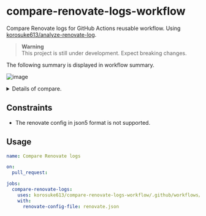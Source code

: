 # compare-renovate-logs-workflow
Compare Renovate logs for GitHub Actions reusable workflow. Using [korosuke613/analyze-renovate-log](https://github.com/korosuke613/analyze-renovate-log).

> **Warning**<br>
> This project is still under development. Expect breaking changes.

The following summary is displayed in workflow summary.

![image](https://user-images.githubusercontent.com/20027695/208295411-a27dac30-c3c8-474f-b999-6e3b4dc2a9d1.png)

<details>
 <summary>Details of compare.</summary>
 
```diff
--- ./dist/renovate-default-branch-json.json	2022-12-18 11:14:37.715241613 +0000
+++ ./dist/renovate-topic-branch-json.json	2022-12-18 11:14:37.783246372 +0000
@@ -13,13 +13,13 @@
             "depCount": 4
           },
           "regex": {
-            "fileCount": 4,
-            "depCount": 4
+            "fileCount": 3,
+            "depCount": 3
           }
         },
         "total": {
-          "fileCount": 6,
-          "depCount": 11
+          "fileCount": 5,
+          "depCount": 10
         }
       }
     }
@@ -204,6 +204,43 @@
               "currentVersion": "1.49.0",
               "isSingleVersion": true,
               "fixedVersion": "1.49.0"
+            },
+            "goreleaser/goreleaser": {
+              "depName": "goreleaser/goreleaser",
+              "currentValue": "0.183.0",
+              "datasource": "github-releases",
+              "extractVersion": "^v(?<version>.*)$",
+              "replaceString": "goreleaser 0.183.0",
+              "depIndex": 0,
+              "updates": [
+                {
+                  "bucket": "non-major",
+                  "newVersion": "0.184.0",
+                  "newValue": "0.184.0",
+                  "releaseTimestamp": "2021-11-01T16:10:42.000Z",
+                  "newMajor": 0,
+                  "newMinor": 184,
+                  "updateType": "minor",
+                  "branchName": "renovate/goreleaser"
+                },
+                {
+                  "bucket": "major",
+                  "newVersion": "1.13.1",
+                  "newValue": "1.13.1",
+                  "releaseTimestamp": "2022-11-29T01:25:26.000Z",
+                  "newMajor": 1,
+                  "newMinor": 13,
+                  "updateType": "major",
+                  "branchName": "renovate/major-goreleaser"
+                }
+              ],
+              "warnings": [],
+              "versioning": "semver",
+              "sourceUrl": "https://github.com/goreleaser/goreleaser",
+              "registryUrl": "https://github.com",
+              "currentVersion": "0.183.0",
+              "isSingleVersion": true,
+              "fixedVersion": "0.183.0"
             }
           }
         }
```

</details>

## Constraints
- The renovate config in json5 format is not supported.

## Usage

```yaml
name: Compare Renovate logs

on:
  pull_request:

jobs:
  compare-renovate-logs:
    uses: korosuke613/compare-renovate-logs-workflow/.github/workflows/compare-renovate-logs.yaml@v1
    with:
      renovate-config-file: renovate.json
```
